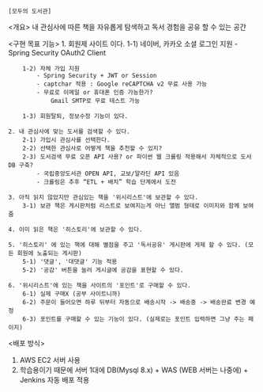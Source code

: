 	[모두의 도서관]

<개요>
	내 관심사에 따른 책을 자유롭게 탐색하고 독서 경험을 공유 할 수 있는 공간

<구현 목표 기능>
	1. 회원제 사이트 이다.
		1-1) 네이버, 카카오 소셜 로그인 지원 
			- Spring Security OAuth2 Client
			
		1-2) 자체 가입 지원 
			- Spring Security + JWT or Session
			- captchar 적용 : Google reCAPTCHA v2 무료 사용 가능
			- 무료로 이메일 or 휴대폰 인증 가능한가?
				Gmail SMTP로 무료 테스트 가능
				
		1-3) 회원탈퇴, 정보수정 기능이 있다.
				
	2. 내 관심사에 맞는 도서를 검색할 수 있다.
		2-1) 가입시 관심사를 선택한다.
		2-2) 선택한 관심사로 어떻게 책을 추천할 수 있지?
		2-3) 도서검색 무료 오픈 API 사용? or 파이썬 웹 크롤링 적용해서 자체적으로 도서DB 구축?
			- 국립중앙도서관 OPEN API, 교보/알라딘 API 있음
			- 크롤링은 추후 “ETL + 배치” 학습 단계에서 도전
		
	3. 아직 읽지 않았지만 관심있는 책을 '위시리스트'에 보관할 수 있다.
		3-1) 보관 책은 게시판처럼 리스트로 보여지는게 아닌 앨범 형태로 이미지와 함께 보여줌
		
	4. 이미 읽은 책은 '히스토리'에 보관할 수 있다.

	5. '히스토리' 에 있는 책에 대해 별점을 주고 '독서공유' 게시판에 게제 할 수 있다. (모든 회원에 노출되는 게시판)
		5-1) '댓글', '대댓글' 기능 적용
		5-2) '공감' 버튼을 눌러 게시글에 공감을 표현할 수 있다.
		
	6. '위시리스트'에 있는 책을 사이트의 '포인트'로 구매할 수 있다. 
		6-1) 실제 구매X (공부 사이트니까)
		6-2) 주문이 들어오면 하루 뒤부터 자동으로 배송시작 -> 배송중 -> 배송완료 변경 예정
		6-3) 포인트를 구매할 수 있는 기능이 있다. (실제로는 포인트 입력하면 그냥 주는 페이지)


<배포 방식><br>
1. AWS EC2 서버 사용<br>
2. 학습용이기 때문에 서버 1대에 DB(Mysql 8.x) + WAS (WEB 서버는 나중에) + Jenkins 자동 배포 적용
		
